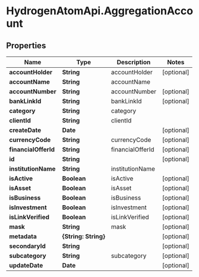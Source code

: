 # HydrogenAtomApi.AggregationAccount

## Properties
Name | Type | Description | Notes
------------ | ------------- | ------------- | -------------
**accountHolder** | **String** | accountHolder | [optional] 
**accountName** | **String** | accountName | 
**accountNumber** | **String** | accountNumber | [optional] 
**bankLinkId** | **String** | bankLinkId | [optional] 
**category** | **String** | category | 
**clientId** | **String** | clientId | 
**createDate** | **Date** |  | [optional] 
**currencyCode** | **String** | currencyCode | [optional] 
**financialOfferId** | **String** | financialOfferId | [optional] 
**id** | **String** |  | [optional] 
**institutionName** | **String** | institutionName | 
**isActive** | **Boolean** | isActive | [optional] 
**isAsset** | **Boolean** | isAsset | [optional] 
**isBusiness** | **Boolean** | isBusiness | [optional] 
**isInvestment** | **Boolean** | isInvestment | [optional] 
**isLinkVerified** | **Boolean** | isLinkVerified | [optional] 
**mask** | **String** | mask | [optional] 
**metadata** | **{String: String}** |  | [optional] 
**secondaryId** | **String** |  | [optional] 
**subcategory** | **String** | subcategory | [optional] 
**updateDate** | **Date** |  | [optional] 


